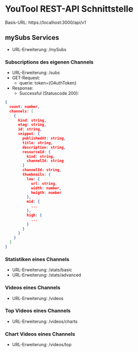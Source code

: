 # YouTool REST-API Schnittstelle

Basis-URL: https://localhost:3000/api/v1

## mySubs Services

- URL-Erweiterung: /mySubs

### Subscriptions des eigenen Channels

- URL-Erweiterung: /subs
- GET-Request:
  - querie: token={OAuthToken}
- Response:
  - Successful (Statuscode 200):

```json
{
  count: number,
  channels: [
    {
      kind: string,
      etag: string,
      id: string,
      snippet: {
        publishedAt: string,
        title: string,
        description: string,
        resourceId: {
          kind: string,
          channelId: string
        }
        channelId: string,
        thumbnails: {
          low: {
            url: string,
            width: number,
            heigth: number
          },
          mid: {
            ...
          },
          high: {
            ...
          }
        }
      }
    }
  ]
}
```

### Statistiken eines Channels

- URL-Erweiterung: /stats/basic
- URL-Erweiterung: /stats/advanced

### Videos eines Channels

- URL-Erweiterung: /videos

### Top Videos eines Channels

- URL-Erweiterung: /videos/charts

### Chart Videos eines Channels

- URL-Erweiterung: /videos/top
